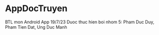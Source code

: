 # AppDocTruyen
BTL mon Android App 19/7/23
Duoc thuc hien boi nhom 5: Pham Duc Duy, Pham Tien Dat, Ung Duc Manh
